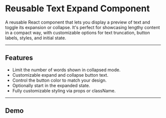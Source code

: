 # Reusable Text Expand Component

A reusable React component that lets you display a preview of text and toggle its expansion or collapse. It's perfect for showcasing lengthy content in a compact way, with customizable options for text truncation, button labels, styles, and initial state.

---

## Features

- Limit the number of words shown in collapsed mode.
- Customizable expand and collapse button text.
- Control the button color to match your design.
- Optionally start in the expanded state.
- Fully customizable styling via props or className.

---

## Demo
